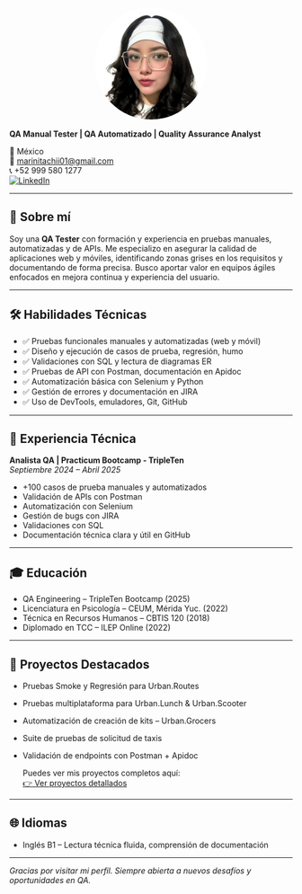 <p align="center">
  <img src="foto.jpeg" alt="Foto de Marina" width="200" style="border-radius: 50%;">
</p>

**QA Manual Tester | QA Automatizado | Quality Assurance Analyst**

📍 México  
📧 marinitachii01@gmail.com  
📞 +52 999 580 1277  
[![LinkedIn](https://img.shields.io/badge/LinkedIn-Mi%20Perfil-blue?logo=linkedin)](https://www.linkedin.com/in/marina-barreiro-316a2b2a2/)  

---

## 🧠 Sobre mí

Soy una **QA Tester** con formación y experiencia en pruebas manuales, automatizadas y de APIs. Me especializo en asegurar la calidad de aplicaciones web y móviles, identificando zonas grises en los requisitos y documentando de forma precisa. Busco aportar valor en equipos ágiles enfocados en mejora continua y experiencia del usuario.

---

## 🛠 Habilidades Técnicas

- ✅ Pruebas funcionales manuales y automatizadas (web y móvil)
- ✅ Diseño y ejecución de casos de prueba, regresión, humo
- ✅ Validaciones con SQL y lectura de diagramas ER
- ✅ Pruebas de API con Postman, documentación en Apidoc
- ✅ Automatización básica con Selenium y Python
- ✅ Gestión de errores y documentación en JIRA
- ✅ Uso de DevTools, emuladores, Git, GitHub

---

## 💼 Experiencia Técnica

**Analista QA | Practicum Bootcamp - TripleTen**  
*Septiembre 2024 – Abril 2025*

- +100 casos de prueba manuales y automatizados
- Validación de APIs con Postman
- Automatización con Selenium
- Gestión de bugs con JIRA
- Validaciones con SQL
- Documentación técnica clara y útil en GitHub

---

## 🎓 Educación

- QA Engineering – TripleTen Bootcamp (2025)  
- Licenciatura en Psicología – CEUM, Mérida Yuc. (2022)  
- Técnica en Recursos Humanos – CBTIS 120 (2018)  
- Diplomado en TCC – ILEP Online (2022)

---

## 🚀 Proyectos Destacados

- Pruebas Smoke y Regresión para Urban.Routes  
- Pruebas multiplataforma para Urban.Lunch & Urban.Scooter  
- Automatización de creación de kits – Urban.Grocers  
- Suite de pruebas de solicitud de taxis  
- Validación de endpoints con Postman + Apidoc

  Puedes ver mis proyectos completos aquí:  
[👉 Ver proyectos detallados](proyectos.md)

---

## 🌐 Idiomas

- Inglés B1 – Lectura técnica fluida, comprensión de documentación

---

_Gracias por visitar mi perfil. Siempre abierta a nuevos desafíos y oportunidades en QA._  

